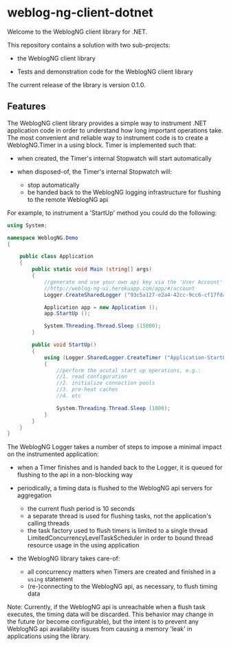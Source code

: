 # weblog-ng-client-dotnet #
Welcome to the WeblogNG client library for .NET.

This repository contains a solution with two sub-projects:

* the WeblogNG client library

* Tests and demonstration code for the WeblogNG client library

The current release of the library is version 0.1.0.

## Features ##
The WeblogNG client library provides a simple way to instrument .NET application code in order
to understand how long important operations take. The most convenient and reliable way to 
instrument code is to create a WeblogNG.Timer in a using block.  Timer is implemented such that:

* when created, the Timer's internal Stopwatch will start automatically

* when disposed-of, the Timer's internal Stopwatch will:
    - stop automatically
    - be handed back to the WeblogNG logging infrastructure for flushing to the remote WeblogNG api

For example, to instrument a 'StartUp' method you could do the following:

```csharp
using System;

namespace WeblogNG.Demo
{

	public class Application
	{
		public static void Main (string[] args)
		{
			//generate and use your own api key via the 'User Account' page at:
			//http://weblog-ng-ui.herokuapp.com/app/#/account
			Logger.CreateSharedLogger ("93c5a127-e2a4-42cc-9cc6-cf17fdac8a7f");

			Application app = new Application ();
			app.StartUp ();

			System.Threading.Thread.Sleep (15000);
		}

		public void StartUp()
		{
			using (Logger.SharedLogger.CreateTimer ("Application-StartUp"))
			{
				//perform the acutal start up operations, e.g.:
				//1. read configuration
				//2. initialize connection pools
				//3. pre-heat caches
				//4. etc

				System.Threading.Thread.Sleep (1000);
			}
		}
	}
}

```

The WeblogNG Logger takes a number of steps to impose a minimal impact on the instrumented application:

* when a Timer finishes and is handed back to the Logger, it is queued for flushing to the api in a non-blocking way

* periodically, a timing data is flushed to the WeblogNG api servers for aggregation
	- the current flush period is 10 seconds
	- a separate thread is used for flushing tasks, not the application's calling threads
	- the task factory used to flush timers is limited to a single thread LimitedConcurrencyLevelTaskScheduler in order
	to bound thread resource usage in the using application

* the WeblogNG library takes care-of:
    - all concurrency matters when Timers are created and finished in a `using` statement
	- (re-)connecting to the WeblogNG api, as necessary, to flush timing data

Note: Currently, if the WeblogNG api is unreachable when a flush task executes, the timing data will be discarded.  This
behavior may change in the future (or become configurable), but the intent is to prevent any WeblogNG api availability
issues from causing a memory 'leak' in applications using the library.
